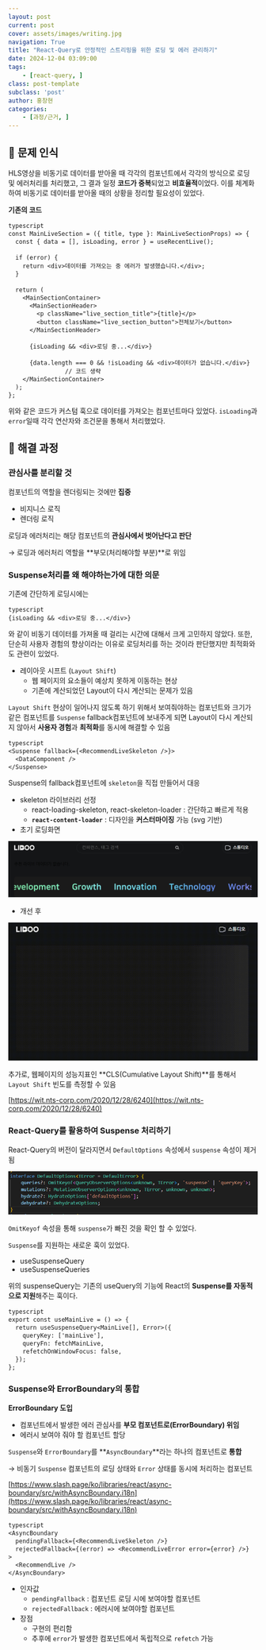 ```yaml
---
layout: post
current: post
cover: assets/images/writing.jpg
navigation: True
title: "React-Query로 안정적인 스트리밍을 위한 로딩 및 에러 관리하기"
date: 2024-12-04 03:09:00
tags:
    - [react-query, ]
class: post-template
subclass: 'post'
author: 홍창현
categories:
    - [과정/근거, ]
---
```



## 🚨 문제 인식


HLS영상을 비동기로 데이터를 받아올 때 각각의 컴포넌트에서 각각의 방식으로 로딩 및 에러처리를 처리했고, 그 결과 일정 **코드가 중복**되었고 **비효율적**이었다. 이를 체계화하여 비동기로 데이터를 받아올 때의 상황을 정리할 필요성이 있었다.


**기존의 코드**



```
typescript
const MainLiveSection = ({ title, type }: MainLiveSectionProps) => {
  const { data = [], isLoading, error } = useRecentLive();

  if (error) {
    return <div>데이터를 가져오는 중 에러가 발생했습니다.</div>;
  }

  return (
    <MainSectionContainer>
      <MainSectionHeader>
        <p className="live_section_title">{title}</p>
        <button className="live_section_button">전체보기</button>
      </MainSectionHeader>

      {isLoading && <div>로딩 중...</div>}

      {data.length === 0 && !isLoading && <div>데이터가 없습니다.</div>}
				// 코드 생략
    </MainSectionContainer>
  );
};

```



위와 같은 코드가 커스텀 훅으로 데이터를 가져오는 컴포넌트마다 있었다. `isLoading`과 `error`일때 각각 연산자와 조건문을 통해서 처리했었다.


## 🏃 해결 과정


### 관심사를 분리할 것


컴포넌트의 역할을 렌더링되는 것에만 **집중**

- 비지니스 로직
- 렌더링 로직

로딩과 에러처리는 해당 컴포넌트의 **관심사에서 벗어난다고 판단**


→ 로딩과 에러처리 역할을 **부모(처리해야할 부분)**로 위임


### Suspense처리를 왜 해야하는가에 대한 의문


기존에 간단하게 로딩시에는



```
typescript
{isLoading && <div>로딩 중...</div>}

```



와 같이 비동기 데이터를 가져올 때 걸리는 시간에 대해서 크게 고민하지 않았다. 또한, 단순히 사용자 경험의 향상이라는 이유로 로딩처리를 하는 것이라 판단했지만 최적화와도 관련이 있었다.

- 레이아웃 시프트 (`Layout Shift`)
	- 웹 페이지의 요소들이 예상치 못하게 이동하는 현상
	- 기존에 계산되었던 Layout이 다시 계산되는 문제가 있음

`Layout Shift` 현상이 일어나지 않도록 하기 위해서 보여줘야하는 컴포넌트와 크기가 같은 컴포넌트를 `Suspense` fallback컴포넌트에 보내주게 되면 Layout이 다시 계산되지 않아서 **사용자 경험**과 **최적화**를 동시에 해결할 수 있음



```
typescript
<Suspense fallback={<RecommendLiveSkeleton />}>
  <DataComponent />
</Suspense>

```



Suspense의 fallback컴포넌트에 `skeleton`을 직접 만들어서 대응

- skeleton 라이브러리 선정
	- react-loading-skeleton, react-skeleton-loader : 간단하고 빠르게 적용
	- **`react-content-loader`** : 디자인을 **커스터마이징** 가능 (svg 기반)
- 초기 로딩화면

![0](/upload/2024-12-04-React-Query로_안정적인_스트리밍을_위한_로딩_및_에러_관리하기.md/0.png)

- 개선 후

![1](/upload/2024-12-04-React-Query로_안정적인_스트리밍을_위한_로딩_및_에러_관리하기.md/1.png)


추가로, 웹페이지의 성능지표인 **CLS(Cumulative Layout Shift)**를 통해서 `Layout Shift` 빈도를 측정할 수 있음


[https://wit.nts-corp.com/2020/12/28/6240](https://wit.nts-corp.com/2020/12/28/6240)


### React-Query를 활용하여 Suspense 처리하기


React-Query의 버전이 달라지면서 `DefaultOptions` 속성에서 `suspense` 속성이 제거됨


![2](/upload/2024-12-04-React-Query로_안정적인_스트리밍을_위한_로딩_및_에러_관리하기.md/2.png)


`OmitKeyof` 속성을 통해 `suspense`가 빠진 것을 확인 할 수 있었다.


`Suspense`를 지원하는 새로운 훅이 있었다.

- useSuspenseQuery
- useSuspenseQueries

위의 suspenseQuery는 기존의 useQuery의 기능에 React의 **Suspense를 자동적으로 지원**해주는 훅이다.



```
typescript
export const useMainLive = () => {
  return useSuspenseQuery<MainLive[], Error>({
    queryKey: ['mainLive'],
    queryFn: fetchMainLive,
    refetchOnWindowFocus: false,
  });
};

```



### Suspense와 ErrorBoundary의 통합


**ErrorBoundary 도입**

- 컴포넌트에서 발생한 에러 관심사를 **부모 컴포넌트로(ErrorBoundary) 위임**
- 에러시 보여야 줘야 할 컴포넌트 할당

`Suspense`와 `ErrorBoundary`를 **`AsyncBoundary`**라는 하나의 컴포넌트로 **통합**


→ 비동기 `Suspense` 컴포넌트의 로딩 상태와 `Error` 상태를 동시에 처리하는 컴포넌트


 [https://www.slash.page/ko/libraries/react/async-boundary/src/withAsyncBoundary.i18n](https://www.slash.page/ko/libraries/react/async-boundary/src/withAsyncBoundary.i18n)



```
typescript
<AsyncBoundary
  pendingFallback={<RecommendLiveSkeleton />}
  rejectedFallback={(error) => <RecommendLiveError error={error} />}
>
  <RecommendLive />
</AsyncBoundary>

```


- 인자값
	- `pendingFallback` : 컴포넌트 로딩 시에 보여야할 컴포넌트
	- `rejectedFallback` : 에러시에 보여야할 컴포넌트
- 장점
	- 구현의 편리함
	- 추후에 `error`가 발생한 컴포넌트에서 독립적으로 `refetch` 가능
